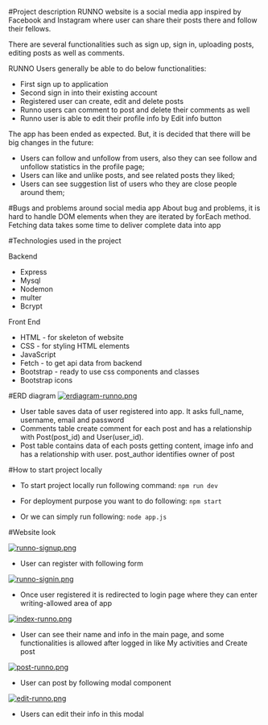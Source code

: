 #Project description
RUNNO website is a social media app inspired by Facebook and Instagram where user can share their posts there and follow their fellows. 

There are several functionalities such as sign up, sign in, uploading posts, editing posts as well as comments.  

RUNNO Users generally be able to do below functionalities:
- First sign up to application
- Second sign in into their existing account
- Registered user can create, edit and delete posts
- Runno users can comment to post and delete their comments as well
- Runno user is able to edit their profile info by Edit info button

The app has been ended as expected. But, it is decided that there will be big changes in the future:
- Users can follow and unfollow from users, also they can see follow and unfollow statistics in the profile page;
- Users can like and unlike posts, and see related posts they liked;
- Users can see suggestion list of users who they are close people around them;

#Bugs and problems around social media app
About bug and problems, it is hard to handle DOM elements when they are iterated by forEach method. Fetching data takes some time to deliver complete 
data 
into app

#Technologies used in the project

Backend
- Express
- Mysql
- Nodemon
- multer 
- Bcrypt 

Front End
- HTML - for skeleton of website
- CSS - for styling HTML elements
- JavaScript
- Fetch - to get api data from backend 
- Bootstrap - ready to use css components and classes
- Bootstrap icons

#ERD diagram
[![erdiagram-runno.png](https://i.postimg.cc/fTnVLHxg/erdiagram-runno.png)](https://postimg.cc/hhsDZ1Z9)
- User table saves data of user registered into app. It asks full_name, username, email and password
- Comments table create comment for each post and has a relationship with Post(post_id) and User(user_id).
- Post table contains data of each posts getting content, image info and has a relationship with user. post_author 
  identifies owner of post

#How to start project locally

- To start project locally run following command: `npm run dev`

- For deployment purpose you want to do following:   `npm start`

- Or we can simply run following: `node app.js`

#Website look

[![runno-signup.png](https://i.postimg.cc/5Nw4RQVT/runno-signup.png)](https://postimg.cc/BXnf86tB)
- User can register with following form

[![runno-signin.png](https://i.postimg.cc/nVNr5tQj/runno-signin.png)](https://postimg.cc/yWX7gtjs)
- Once user registered it is redirected to login page where they can enter writing-allowed area of app

[![index-runno.png](https://i.postimg.cc/FRc8HcDQ/index-runno.png)](https://postimg.cc/8Jpty72y)
- User can see their name and info in the main page, and some functionalities is allowed after logged in like My activities and Create post

[![post-runno.png](https://i.postimg.cc/mZyppTnV/post-runno.png)](https://postimg.cc/JttQGCMB)
- User can post by following modal component

[![edit-runno.png](https://i.postimg.cc/xT7vt79t/edit-runno.png)](https://postimg.cc/TpV5PtLD)
- Users can edit their info in this modal

